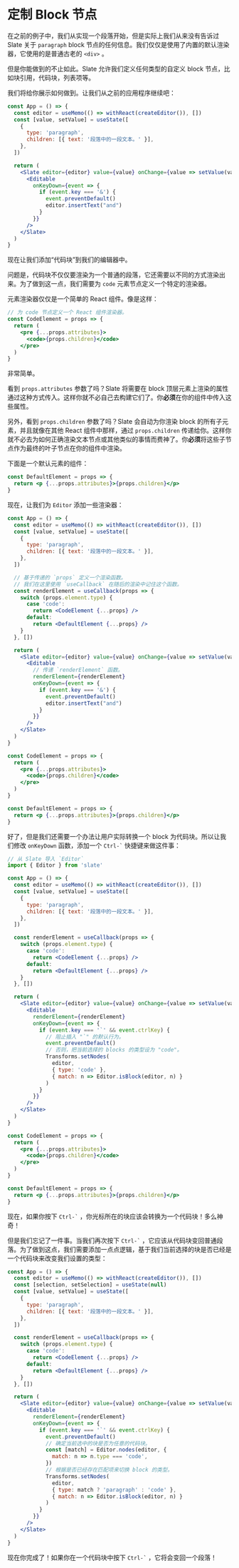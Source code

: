 # 定制 Block 节点

在之前的例子中，我们从实现一个段落开始，但是实际上我们从来没有告诉过 Slate 关于 `paragraph` block 节点的任何信息。我们仅仅是使用了内置的默认渲染器，它使用的是普通古老的 `<div>` 。

但是你能做到的不止如此。Slate 允许我们定义任何类型的自定义 block 节点，比如块引用，代码块，列表项等。

我们将给你展示如何做到。让我们从之前的应用程序继续吧：

```jsx
const App = () => {
  const editor = useMemo(() => withReact(createEditor()), [])
  const [value, setValue] = useState([
    {
      type: 'paragraph',
      children: [{ text: '段落中的一段文本。' }],
    },
  ])

  return (
    <Slate editor={editor} value={value} onChange={value => setValue(value)}>
      <Editable
        onKeyDown={event => {
          if (event.key === '&') {
            event.preventDefault()
            editor.insertText("and")
          }
        }}
      />
    </Slate>
  )
}
```

现在让我们添加“代码块”到我们的编辑器中。

问题是，代码块不仅仅要渲染为一个普通的段落，它还需要以不同的方式渲染出来。为了做到这一点，我们需要为 `code` 元素节点定义一个特定的渲染器。

元素渲染器仅仅是一个简单的 React 组件。像是这样：

```jsx
// 为 code 节点定义一个 React 组件渲染器。
const CodeElement = props => {
  return (
    <pre {...props.attributes}>
      <code>{props.children}</code>
    </pre>
  )
}
```

非常简单。

看到 `props.attributes` 参数了吗？Slate 将需要在 block 顶层元素上渲染的属性通过这种方式传入。这样你就不必自己去构建它们了。你**必须**在你的组件中传入这些属性。

另外，看到 `props.children` 参数了吗？Slate 会自动为你渲染 block 的所有子元素，并且就像在其他 React 组件中那样，通过 `props.children` 传递给你。这样你就不必去为如何正确渲染文本节点或其他类似的事情而费神了。你**必须**将这些子节点作为最终的叶子节点在你的组件中渲染。

下面是一个默认元素的组件：

```jsx
const DefaultElement = props => {
  return <p {...props.attributes}>{props.children}</p>
}
```

现在，让我们为  `Editor` 添加一些渲染器：

```jsx
const App = () => {
  const editor = useMemo(() => withReact(createEditor()), [])
  const [value, setValue] = useState([
    {
      type: 'paragraph',
      children: [{ text: '段落中的一段文本。' }],
    },
  ])

  // 基于传递的 `props` 定义一个渲染函数。
  // 我们在这里使用 `useCallback` 在随后的渲染中记住这个函数。
  const renderElement = useCallback(props => {
    switch (props.element.type) {
      case 'code':
        return <CodeElement {...props} />
      default:
        return <DefaultElement {...props} />
    }
  }, [])

  return (
    <Slate editor={editor} value={value} onChange={value => setValue(value)}>
      <Editable
        // 传递 `renderElement` 函数。
        renderElement={renderElement}
        onKeyDown={event => {
          if (event.key === '&') {
            event.preventDefault()
            editor.insertText("and")
          }
        }}
      />
    </Slate>
  )
}

const CodeElement = props => {
  return (
    <pre {...props.attributes}>
      <code>{props.children}</code>
    </pre>
  )
}

const DefaultElement = props => {
  return <p {...props.attributes}>{props.children}</p>
}
```

好了，但是我们还需要一个办法让用户实际转换一个 block 为代码块。所以让我们修改 `onKeyDown` 函数，添加一个 `` Ctrl-` `` 快捷键来做这件事：

```jsx
// 从 Slate 导入 `Editor`
import { Editor } from 'slate'

const App = () => {
  const editor = useMemo(() => withReact(createEditor()), [])
  const [value, setValue] = useState([
    {
      type: 'paragraph',
      children: [{ text: '段落中的一段文本。' }],
    },
  ])

  const renderElement = useCallback(props => {
    switch (props.element.type) {
      case 'code':
        return <CodeElement {...props} />
      default:
        return <DefaultElement {...props} />
    }
  }, [])

  return (
    <Slate editor={editor} value={value} onChange={value => setValue(value)}>
      <Editable
        renderElement={renderElement}
        onKeyDown={event => {
          if (event.key === '`' && event.ctrlKey) {
            // 阻止插入 "`" 的默认行为。 
            event.preventDefault()
            // 否则，把当前选择的 blocks 的类型设为 "code"。
            Transforms.setNodes(
              editor,
              { type: 'code' },
              { match: n => Editor.isBlock(editor, n) }
            )
          }
        }}
      />
    </Slate>
  )
}

const CodeElement = props => {
  return (
    <pre {...props.attributes}>
      <code>{props.children}</code>
    </pre>
  )
}

const DefaultElement = props => {
  return <p {...props.attributes}>{props.children}</p>
}
```

现在，如果你按下 `` Ctrl-` `` ，你光标所在的块应该会转换为一个代码块！多么神奇！

但是我们忘记了一件事。当我们再次按下 `` Ctrl-` `` ，它应该从代码块变回普通段落。为了做到这点，我们需要添加一点点逻辑，基于我们当前选择的块是否已经是一个代码块来改变我们设置的类型：

```jsx
const App = () => {
  const editor = useMemo(() => withReact(createEditor()), [])
  const [selection, setSelection] = useState(null)
  const [value, setValue] = useState([
    {
      type: 'paragraph',
      children: [{ text: '段落中的一段文本。' }],
    },
  ])

  const renderElement = useCallback(props => {
    switch (props.element.type) {
      case 'code':
        return <CodeElement {...props} />
      default:
        return <DefaultElement {...props} />
    }
  }, [])

  return (
    <Slate editor={editor} value={value} onChange={value => setValue(value)}>
      <Editable
        renderElement={renderElement}
        onKeyDown={event => {
          if (event.key === '`' && event.ctrlKey) {
            event.preventDefault()
            // 确定当前选中的块是否为任意的代码块。
            const [match] = Editor.nodes(editor, {
              match: n => n.type === 'code',
            })
            // 根据是否已经存在匹配项来切换 block 的类型。
            Transforms.setNodes(
              editor,
              { type: match ? 'paragraph' : 'code' },
              { match: n => Editor.isBlock(editor, n) }
            )
          }
        }}
      />
    </Slate>
  )
}
```

现在你完成了！如果你在一个代码块中按下 `` Ctrl-` `` ，它将会变回一个段落！
